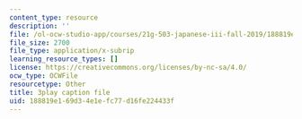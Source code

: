 ```yaml
---
content_type: resource
description: ''
file: /ol-ocw-studio-app/courses/21g-503-japanese-iii-fall-2019/188819e169d34e1efc77d16fe224433f_dWNrHmcb4Oo.srt
file_size: 2700
file_type: application/x-subrip
learning_resource_types: []
license: https://creativecommons.org/licenses/by-nc-sa/4.0/
ocw_type: OCWFile
resourcetype: Other
title: 3play caption file
uid: 188819e1-69d3-4e1e-fc77-d16fe224433f
---
```

